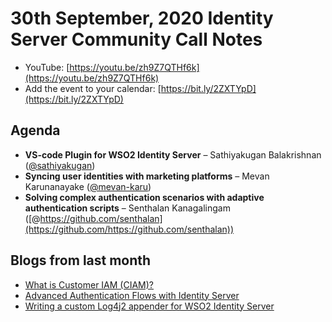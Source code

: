 # 30th September, 2020 Identity Server Community Call Notes

-   YouTube: [https://youtu.be/zh9Z7QTHf6k](https://youtu.be/zh9Z7QTHf6k)
-   Add the event to your calendar: [https://bit.ly/2ZXTYpD](https://bit.ly/2ZXTYpD)

## Agenda

-   **VS-code Plugin for WSO2 Identity Server** – Sathiyakugan Balakrishnan ([@sathiyakugan](https://github.com/sathiyakugan))
-   **Syncing user identities with marketing platforms** – Mevan Karunanayake ([@mevan-karu](https://github.com/mevan-karu))
-   **Solving complex authentication scenarios with adaptive authentication scripts** – Senthalan Kanagalingam
 ([@https://github.com/senthalan](https://github.com/https://github.com/senthalan))
 
 ## Blogs from last month

* [What is Customer IAM (CIAM)?](https://medium.facilelogin.com/what-is-customer-iam-ciam-9f3d74c9632a)
* [Advanced Authentication Flows with Identity Server](https://medium.facilelogin.com/advanced-authentication-flows-with-identity-server-bfa9a12b474c)
* [Writing a custom Log4j2 appender for WSO2 Identity Server](https://medium.com/identity-unlocked/writing-a-custom-log4j2-appender-for-wso2-identity-server-714993ace47)
 
